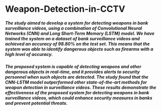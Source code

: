 # Weapon-Detection-in-CCTV

##### The study aimed to develop a system for detecting weapons in bank surveillance videos, using a combination of Convolutional Neural Networks (CNN) and Long Short-Term Memory (LSTM) model. We have trained the system on a dataset of bank surveillance videos and achieved an accuracy of 98.80% on the test set. This means that the system was able to identify dangerous objects such as firearms with a high level of accuracy.
##### The proposed system is capable of detecting weapons and other dangerous objects in real-time, and it provides alerts to security personnel when such objects are detected. The study found that the CNN-LSTM model outperformed other state-of-the-art methods for weapon detection in surveillance videos. These results demonstrate the effectiveness of the proposed system for detecting weapons in bank surveillance videos, which could enhance security measures in banks and prevent potential threats. 
